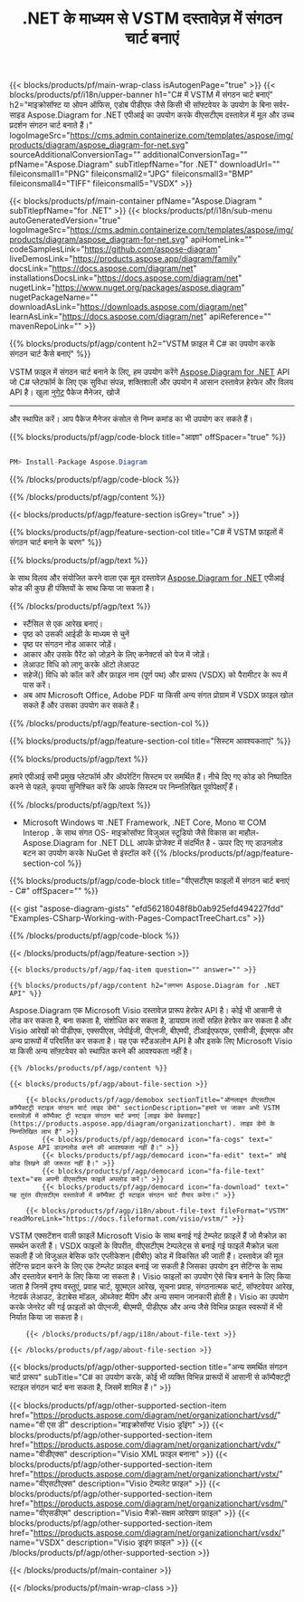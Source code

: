 ﻿---
title: .NET के माध्यम से VSTM दस्तावेज़ में संगठन चार्ट बनाएं 
weight: 3050
url: /hi/net/organizationchart/vstm/ 
description: .NET फ्रेमवर्क, .NET कोर, Mono प्लेटफॉर्म पर vstm फ़ाइल में संगठन चार्ट बनाने के लिए C# स्रोत कोड।
---
{{< blocks/products/pf/main-wrap-class isAutogenPage="true" >}}
{{< blocks/products/pf/i18n/upper-banner h1="C# में VSTM में संगठन चार्ट बनाएं" h2="माइक्रोसॉफ्ट या ओपन ऑफिस, एडोब पीडीएफ जैसे किसी भी सॉफ्टवेयर के उपयोग के बिना सर्वर-साइड Aspose.Diagram for .NET एपीआई का उपयोग करके वीएसटीएम दस्तावेज़ में मूल और उच्च प्रदर्शन संगठन चार्ट बनाते हैं।" logoImageSrc="https://cms.admin.containerize.com/templates/aspose/img/products/diagram/aspose_diagram-for-net.svg" sourceAdditionalConversionTag="" additionalConversionTag="" pfName="Aspose.Diagram" subTitlepfName="for .NET" downloadUrl="" fileiconsmall1="PNG" fileiconsmall2="JPG" fileiconsmall3="BMP" fileiconsmall4="TIFF" fileiconsmall5="VSDX" >}}

{{< blocks/products/pf/main-container pfName="Aspose.Diagram " subTitlepfName="for .NET" >}}
{{< blocks/products/pf/i18n/sub-menu autoGeneratedVersion="true" logoImageSrc="https://cms.admin.containerize.com/templates/aspose/img/products/diagram/aspose_diagram-for-net.svg" apiHomeLink="" codeSamplesLink="https://github.com/aspose-diagram" liveDemosLink="https://products.aspose.app/diagram/family" docsLink="https://docs.aspose.com/diagram/net" installationsDocsLink="https://docs.aspose.com/diagram/net" nugetLink="https://www.nuget.org/packages/aspose.diagram" nugetPackageName="" downloadAsLink="https://downloads.aspose.com/diagram/net" learnAsLink="https://docs.aspose.com/diagram/net" apiReference="" mavenRepoLink="" >}}

{{% blocks/products/pf/agp/content h2="VSTM फ़ाइल में C# का उपयोग करके संगठन चार्ट कैसे बनाएं" %}}

 VSTM फ़ाइल में संगठन चार्ट बनाने के लिए, हम उपयोग करेंगे
 [Aspose.Diagram for .NET](https://products.aspose.com/diagram/net) 
 API जो C# प्लेटफॉर्म के लिए एक सुविधा संपन्न, शक्तिशाली और उपयोग में आसान दस्तावेज़ हेरफेर और विलय API है। खुला
 [नुगेट](https://www.nuget.org/packages/aspose.diagram) 
 पैकेज मैनेजर, खोजें
 ***** 
 और स्थापित करें। आप पैकेज मैनेजर कंसोल से निम्न कमांड का भी उपयोग कर सकते हैं।

{{% blocks/products/pf/agp/code-block title="आज्ञा" offSpacer="true" %}}

```cs

PM> Install-Package Aspose.Diagram


```

{{% /blocks/products/pf/agp/code-block %}}

{{% /blocks/products/pf/agp/content %}}

{{< blocks/products/pf/agp/feature-section isGrey="true" >}}

{{% blocks/products/pf/agp/feature-section-col title="C# में VSTM फ़ाइलों में संगठन चार्ट बनाने के चरण" %}}

{{% blocks/products/pf/agp/text %}}

 के साथ विलय और संयोजित करने वाला एक मूल दस्तावेज़
 [Aspose.Diagram for .NET](https://products.aspose.com/diagram/net) 
 एपीआई कोड की कुछ ही पंक्तियों के साथ किया जा सकता है।

{{% /blocks/products/pf/agp/text %}}

+ स्टैंसिल से एक आरेख बनाएं।
+ पृष्ठ को उसकी आईडी के माध्यम से चुनें
+ पृष्ठ पर संगठन नोड आकार जोड़ें।
+ आकार और उसके पैरेंट को जोड़ने के लिए कनेक्टर्स को पेज में जोड़ें।
+ लेआउट विधि को लागू करके ऑटो लेआउट
+ सहेजें() विधि को कॉल करें और फ़ाइल नाम (पूर्ण पथ) और प्रारूप (VSDX) को पैरामीटर के रूप में पास करें।
+ अब आप Microsoft Office, Adobe PDF या किसी अन्य संगत प्रोग्राम में VSDX फ़ाइल खोल सकते हैं और उसका उपयोग कर सकते हैं।

{{% /blocks/products/pf/agp/feature-section-col %}}

{{% blocks/products/pf/agp/feature-section-col title="सिस्टम आवश्यकताएं" %}}

{{% blocks/products/pf/agp/text %}}

 हमारे एपीआई सभी प्रमुख प्लेटफॉर्म और ऑपरेटिंग सिस्टम पर समर्थित हैं। नीचे दिए गए कोड को निष्पादित करने से पहले, कृपया सुनिश्चित करें कि आपके सिस्टम पर निम्नलिखित पूर्वापेक्षाएँ हैं।

{{% /blocks/products/pf/agp/text %}}

- Microsoft Windows या .NET Framework, .NET Core, Mono या COM Interop . के साथ संगत OS- माइक्रोसॉफ्ट विजुअल स्टूडियो जैसे विकास का माहौल- Aspose.Diagram for .NET DLL आपके प्रोजेक्ट में संदर्भित है - ऊपर दिए गए डाउनलोड बटन का उपयोग करके NuGet से इंस्टॉल करें
{{% /blocks/products/pf/agp/feature-section-col %}}

{{% blocks/products/pf/agp/code-block title="वीएसटीएम फाइलों में संगठन चार्ट बनाएं - C#" offSpacer="" %}}

{{< gist "aspose-diagram-gists" "efd56218048f8b0ab925efd494227fdd" "Examples-CSharp-Working-with-Pages-CompactTreeChart.cs" >}}


{{% /blocks/products/pf/agp/code-block %}}

{{< /blocks/products/pf/agp/feature-section >}}

    {{< blocks/products/pf/agp/faq-item question="" answer="" >}}


<!-- aboutfile Starts -->

    {{% blocks/products/pf/agp/content h2="लगभग Aspose.Diagram for .NET API" %}}

 Aspose.Diagram एक Microsoft Visio दस्तावेज़ प्रारूप हेरफेर API है। कोई भी आसानी से लोड कर सकता है, बना सकता है, संशोधित कर सकता है, डायग्राम तत्वों सहित हेरफेर कर सकता है और Visio आरेखों को पीडीएफ, एक्सपीएस, जेपीईजी, पीएनजी, बीएमपी, टीआईएफएफ, एसवीजी, ईएमएफ और अन्य प्रारूपों में परिवर्तित कर सकता है। यह एक स्टैंडअलोन API है और इसके लिए Microsoft Visio या किसी अन्य सॉफ़्टवेयर को स्थापित करने की आवश्यकता नहीं है।  



    {{% /blocks/products/pf/agp/content %}}
    
    {{< blocks/products/pf/agp/about-file-section >}}
    
        {{< blocks/products/pf/agp/demobox sectionTitle="ऑनलाइन वीएसटीएम कॉम्पैक्टट्री स्टाइल संगठन चार्ट लाइव डेमो" sectionDescription="हमारे पर जाकर अभी VSTM दस्तावेज़ों में कॉम्पैक्ट ट्री स्टाइल संगठन चार्ट बनाएं [लाइव डेमो वेबसाइट](https://products.aspose.app/diagram/organizationchart). लाइव डेमो के निम्नलिखित लाभ हैं" >}}
            {{< blocks/products/pf/agp/democard icon="fa-cogs" text=" Aspose API डाउनलोड करने की आवश्यकता नहीं है।" >}}
            {{< blocks/products/pf/agp/democard icon="fa-edit" text=" कोई कोड लिखने की जरूरत नहीं है।" >}}
            {{< blocks/products/pf/agp/democard icon="fa-file-text" text="बस अपनी वीएसटीएम फाइलें अपलोड करें।" >}}
            {{< blocks/products/pf/agp/democard icon="fa-download" text=" यह तुरंत वीएसटीएम दस्तावेजों में कॉम्पैक्ट ट्री स्टाइल संगठन चार्ट तैयार करेगा।" >}}
    
        {{< blocks/products/pf/agp/i18n/about-file-text fileFormat="VSTM" readMoreLink="https://docs.fileformat.com/visio/vstm/" >}}
VSTM एक्सटेंशन वाली फ़ाइलें Microsoft Visio के साथ बनाई गई टेम्प्लेट फ़ाइलें हैं जो मैक्रोज़ का समर्थन करती हैं। VSDX फाइलों के विपरीत, वीएसटीएम टेम्पलेट्स से बनाई गई फाइलें मैक्रोज़ चला सकती हैं जो विजुअल बेसिक फॉर एप्लीकेशन (वीबीए) कोड में विकसित की जाती हैं। दस्तावेज़ की मूल सेटिंग्स प्रदान करने के लिए एक टेम्प्लेट फ़ाइल बनाई जा सकती है जिसका उपयोग इन सेटिंग्स के साथ और दस्तावेज़ बनाने के लिए किया जा सकता है। Visio फाइलों का उपयोग ऐसे चित्र बनाने के लिए किया जाता है जिनमें दृश्य वस्तुएं, प्रवाह चार्ट, यूएमएल आरेख, सूचना प्रवाह, संगठनात्मक चार्ट, सॉफ्टवेयर आरेख, नेटवर्क लेआउट, डेटाबेस मॉडल, ऑब्जेक्ट मैपिंग और अन्य समान जानकारी होती है। Visio का उपयोग करके जेनरेट की गई फ़ाइलों को पीएनजी, बीएमपी, पीडीएफ और अन्य जैसे विभिन्न फ़ाइल स्वरूपों में भी निर्यात किया जा सकता है। 

        {{< /blocks/products/pf/agp/i18n/about-file-text >}}
    
    {{< /blocks/products/pf/agp/about-file-section >}}

<!-- aboutfile Ends -->

{{< blocks/products/pf/agp/other-supported-section title="अन्य समर्थित संगठन चार्ट प्रारूप" subTitle="C# का उपयोग करके, कोई भी व्यक्ति विभिन्न प्रारूपों में आसानी से कॉम्पैक्टट्री स्टाइल संगठन चार्ट बना सकता है, जिसमें शामिल हैं।" >}}

{{< blocks/products/pf/agp/other-supported-section-item href="https://products.aspose.com/diagram/net/organizationchart/vsd/" name="वी एस डी" description="माइक्रोसॉफ्ट Visio ड्रॉइंग" >}}
{{< blocks/products/pf/agp/other-supported-section-item href="https://products.aspose.com/diagram/net/organizationchart/vdx/" name="वीडीएक्स" description="Visio XML फ़ाइल बनाना" >}}
{{< blocks/products/pf/agp/other-supported-section-item href="https://products.aspose.com/diagram/net/organizationchart/vstx/" name="वीएसटीएक्स" description="Visio टेम्पलेट फ़ाइल" >}}
{{< blocks/products/pf/agp/other-supported-section-item href="https://products.aspose.com/diagram/net/organizationchart/vsdm/" name="वीएसडीएम" description="Visio मैक्रो-सक्षम आरेखण फ़ाइल" >}}
{{< blocks/products/pf/agp/other-supported-section-item href="https://products.aspose.com/diagram/net/organizationchart/vsdx/" name="VSDX" description="Visio ड्राइंग फ़ाइल" >}}
{{< /blocks/products/pf/agp/other-supported-section >}}

{{< /blocks/products/pf/main-container >}}
    
{{< /blocks/products/pf/main-wrap-class >}}